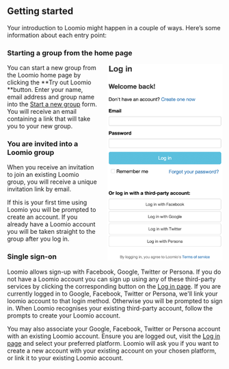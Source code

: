 ## Getting started

Your introduction to Loomio might happen in a couple of ways. Here’s some information about each entry point:

### Starting a group from the home page

<img alt="Log in page with single sign-on options" src="log in page.png" align="right" width="270" style="padding-left:20px;" />

You can start a new group from the Loomio home page by clicking the **Try out Loomio **button. Enter your name, email address and group name into the [Start a new group](https://www.loomio.org/start_group) form. You will receive an email containing a link that will take you to your new group.

### You are invited into a Loomio group

When you receive an invitation to join an existing Loomio group, you will receive a unique invitation link by email.

If this is your first time using Loomio you will be prompted to create an account. If you already have a Loomio account you will be taken straight to the group after you log in.

### Single sign-on

Loomio allows sign-up with Facebook, Google, Twitter or Persona. If you do not have a Loomio account you can sign up using any of these third-party services by clicking the corresponding button on the [Log in page](http://loomio.org/sign_in). If you are currently logged in to Google, Facebook, Twitter or Persona, we'll link your loomio account to that login method. Otherwise you will be prompted to sign in. When Loomio recognises your existing third-party account, follow the prompts to create your Loomio account.

You may also associate your Google, Facebook, Twitter or Persona account with an existing Loomio account. Ensure you are logged out, visit the [Log in page](https://www.loomio.org/users/sign_in) and select your preferred platform. Loomio will ask you if you want to create a new account with your existing account on your chosen platform, or link it to your existing Loomio account.

